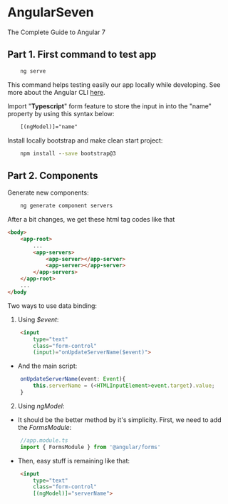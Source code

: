 # AngularSeven
The Complete Guide to Angular 7

## Part 1. First command to test app
```cmd
    ng serve
```
This command helps testing easily our app locally while developing.
See more about the Angular CLI [here](https://cli.angular.io/).

Import "**Typescript**" form feature to store the input in into the "name" property by using this syntax below:
```html
    [(ngModel)]="name"
```

Install locally bootstrap and make clean start project:
```cmd
    npm install --save bootstrap@3
```
## Part 2. Components
Generate new components:
```cmd
    ng generate component servers
```
After a bit changes, we get these html tag codes like that
```html
<body>
    <app-root>
        ...
        <app-servers>
            <app-server></app-server>
            <app-server></app-server>
        </app-servers>
    </app-root>
    ...
</body
```
Two ways to use data binding:
1. Using *$event*:
```html
    <input
        type="text"
        class="form-control"
        (input)="onUpdateServerName($event)">
```

- And the main script:
```Typescript
    onUpdateServerName(event: Event){
        this.serverName = (<HTMLInputElement>event.target).value;
    }
```
2. Using *ngModel*:
- It should be the better method by it's simplicity. First, we need to add the *FormsModule*:
```Typescript
    //app.module.ts
    import { FormsModule } from '@angular/forms'
```
- Then, easy stuff is remaining like that:
```html
    <input
        type="text"
        class="form-control"
        [(ngModel)]="serverName">
```